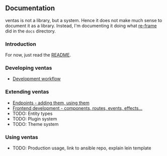 ## Documentation

ventas is not a library, but a system. Hence it does not make much sense to document it as a library. Instead, I'm documenting it doing what [re-frame](https://github.com/Day8/re-frame) did in the `docs` directory.

### Introduction

For now, just read the [README](../README.md). 

### Developing ventas

- [Development workflow](./Development_workflow.md)

### Extending ventas

- [Endpoints - adding them, using them](./Endpoints.md)
- [Frontend development - components, routes, events, effects...](./Frontend_development.md)
- TODO: Entity types
- TODO: Plugin system
- TODO: Theme system

### Using ventas

- TODO: Production usage, link to ansible repo, explain lein template